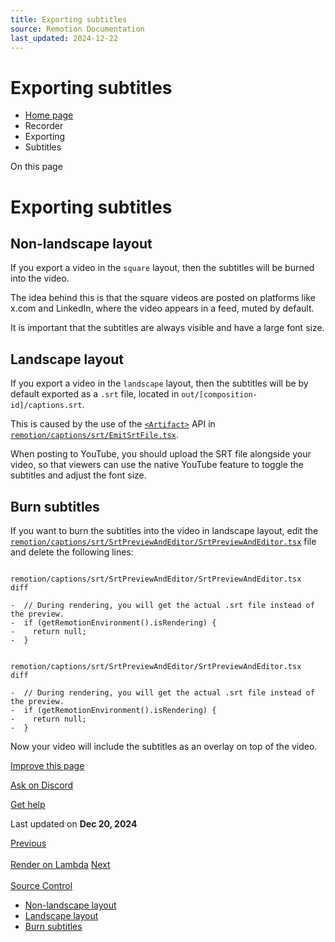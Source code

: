```yaml
---
title: Exporting subtitles
source: Remotion Documentation
last_updated: 2024-12-22
---
```


# Exporting subtitles

- [Home page](/)
- Recorder
- Exporting
- Subtitles

On this page

# Exporting subtitles

## Non-landscape layout [​](\#non-landscape-layout "Direct link to Non-landscape layout")

If you export a video in the `square` layout, then the subtitles will be burned into the video.

The idea behind this is that the square videos are posted on platforms like x.com and LinkedIn, where the video appears in a feed, muted by default.

It is important that the subtitles are always visible and have a large font size.

## Landscape layout [​](\#landscape-layout "Direct link to Landscape layout")

If you export a video in the `landscape` layout, then the subtitles will be by default exported as a `.srt` file, located in `out/[composition-id]/captions.srt`.

This is caused by the use of the [`<Artifact>`](/docs/artifact) API in [`remotion/captions/srt/EmitSrtFile.tsx`](https://github.com/remotion-dev/recorder/blob/main/remotion/captions/srt/EmitSrtFile.tsx).

When posting to YouTube, you should upload the SRT file alongside your video, so that viewers can use the native YouTube feature to toggle the subtitles and adjust the font size.

## Burn subtitles [​](\#burn-subtitles "Direct link to Burn subtitles")

If you want to burn the subtitles into the video in landscape layout, edit the [`remotion/captions/srt/SrtPreviewAndEditor/SrtPreviewAndEditor.tsx`](https://github.com/remotion-dev/recorder/blob/main/remotion/captions/srt/SrtPreviewAndEditor/SrtPreviewAndEditor.tsx) file and delete the following lines:

```

remotion/captions/srt/SrtPreviewAndEditor/SrtPreviewAndEditor.tsx
diff

-  // During rendering, you will get the actual .srt file instead of the preview.
-  if (getRemotionEnvironment().isRendering) {
-    return null;
-  }
```

```

remotion/captions/srt/SrtPreviewAndEditor/SrtPreviewAndEditor.tsx
diff

-  // During rendering, you will get the actual .srt file instead of the preview.
-  if (getRemotionEnvironment().isRendering) {
-    return null;
-  }
```

Now your video will include the subtitles as an overlay on top of the video.

[Improve this page](https://github.com/remotion-dev/remotion/edit/main/packages/docs/docs/recorder/exporting-subtitles.mdx)

[Ask on Discord](https://remotion.dev/discord)

[Get help](/docs/get-help)

Last updated on **Dec 20, 2024**

[Previous\
\
Render on Lambda](/docs/recorder/lambda-rendering) [Next\
\
Source Control](/docs/recorder/source-control)

- [Non-landscape layout](#non-landscape-layout)
- [Landscape layout](#landscape-layout)
- [Burn subtitles](#burn-subtitles)
